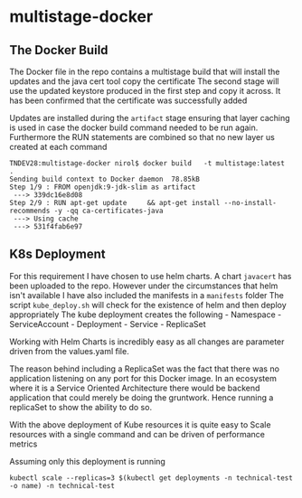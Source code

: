 # multistage-docker

## The Docker Build

The Docker file in the repo contains a multistage build that will install the updates and the java cert tool copy the certificate
The second stage will use the updated keystore produced in the first step and copy it across. It has been confirmed that the certificate was successfully added

Updates are installed during the `artifact` stage ensuring that layer caching is used in case the docker build command needed to be run again. Furthermore the RUN statements are combined so that no new layer us created at each command

```
TNDEV28:multistage-docker nirol$ docker build   -t multistage:latest  .
Sending build context to Docker daemon  78.85kB
Step 1/9 : FROM openjdk:9-jdk-slim as artifact
 ---> 339dc16e8d08
Step 2/9 : RUN apt-get update     && apt-get install --no-install-recommends -y -qq ca-certificates-java
 ---> Using cache
 ---> 531f4fab6e97
```

## K8s Deployment

For this requirement I have chosen to use helm charts. A chart `javacert` has been uploaded to the repo. However under the circumstances that helm isn't available I have also included the manifests in a `manifests` folder
The script `kube_deploy.sh` will check for the existence of helm and then deploy appropriately
The kube deployment creates the following
    - Namespace
    - ServiceAccount
    - Deployment
    - Service
    - ReplicaSet

Working with Helm Charts is incredibly easy as all changes are parameter driven from the values.yaml file.

The reason behind including a ReplicaSet was the fact that there was no application listening on any port for this Docker image. In an ecosystem where it is a Service Oriented Architecture there would be backend application that could merely be doing the gruntwork. Hence running a replicaSet to show the ability to do so. 

With the above deployment of Kube resources it is quite easy to Scale resources with a single command and can be driven of performance metrics

Assuming only this deployment is running
```
kubectl scale --replicas=3 $(kubectl get deployments -n technical-test -o name) -n technical-test
```
